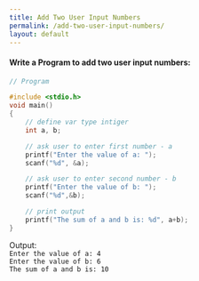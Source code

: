 ```yaml
---
title: Add Two User Input Numbers
permalink: /add-two-user-input-numbers/
layout: default
---
```


#### Write a Program to add two user input numbers:

``` c
// Program

#include <stdio.h>
void main()
{
    // define var type intiger
    int a, b;

    // ask user to enter first number - a
    printf("Enter the value of a: ");
    scanf("%d", &a);

    // ask user to enter second number - b
    printf("Enter the value of b: ");
    scanf("%d",&b);

    // print output
    printf("The sum of a and b is: %d", a+b);
}
```
Output: <br/>
```Enter the value of a: 4``` <br/>
```Enter the value of b: 6``` <br/>
```The sum of a and b is: 10``` 